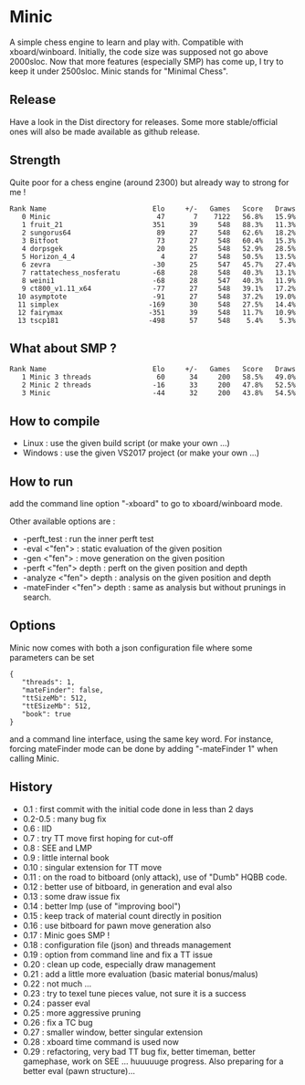 # Minic
A simple chess engine to learn and play with.
Compatible with xboard/winboard.
Initially, the code size was supposed not go above 2000sloc.
Now that more features (especially SMP) has come up, I try to keep it under 2500sloc.
Minic stands for "Minimal Chess".

## Release

Have a look in the Dist directory for releases. Some more stable/official ones will also be made available as github release.

## Strength
Quite poor for a chess engine (around 2300) but already way to strong for me !

```
Rank Name                          Elo     +/-   Games   Score   Draws
   0 Minic                          47       7    7122   56.8%   15.9%
   1 fruit_21                      351      39     548   88.3%   11.3%
   2 sungorus64                     89      27     548   62.6%   18.2%
   3 Bitfoot                        73      27     548   60.4%   15.3%
   4 dorpsgek                       20      25     548   52.9%   28.5%
   5 Horizon_4_4                     4      27     548   50.5%   13.5%
   6 zevra                         -30      25     547   45.7%   27.4%
   7 rattatechess_nosferatu        -68      28     548   40.3%   13.1%
   8 weini1                        -68      28     547   40.3%   11.9%
   9 ct800_v1.11_x64               -77      27     548   39.1%   17.2%
  10 asymptote                     -91      27     548   37.2%   19.0%
  11 simplex                      -169      30     548   27.5%   14.4%
  12 fairymax                     -351      39     548   11.7%   10.9%
  13 tscp181                      -498      57     548    5.4%    5.3%
```

## What about SMP ?  
```
Rank Name                          Elo     +/-   Games   Score   Draws
   1 Minic 3 threads                60      34     200   58.5%   49.0%
   2 Minic 2 threads               -16      33     200   47.8%   52.5%
   3 Minic                         -44      32     200   43.8%   54.5%
```

## How to compile
* Linux : use the given build script (or make your own ...)
* Windows : use the given VS2017 project (or make your own ...)

## How to run
add the command line option "-xboard" to go to xboard/winboard mode.

Other available options are :
* -perft_test : run the inner perft test
* -eval <"fen"> : static evaluation of the given position
* -gen <"fen"> : move generation on the given position
* -perft <"fen"> depth : perft on the given position and depth
* -analyze <"fen"> depth : analysis on the given position and depth
* -mateFinder <"fen"> depth : same as analysis but without prunings in search.

## Options

Minic now comes with both a json configuration file where some parameters can be set
```
{
   "threads": 1,
   "mateFinder": false,
   "ttSizeMb": 512,
   "ttESizeMb": 512,
   "book": true
}
```
and a command line interface, using the same key word. For instance, forcing mateFinder mode can be done by adding "-mateFinder 1" when calling Minic.

## History

* 0.1 : first commit with the initial code done in less than 2 days
* 0.2-0.5 : many bug fix
* 0.6 : IID
* 0.7 : try TT move first hoping for cut-off
* 0.8 : SEE and LMP
* 0.9 : little internal book
* 0.10 : singular extension for TT move
* 0.11 : on the road to bitboard (only attack), use of "Dumb" HQBB code.
* 0.12 : better use of bitboard, in generation and eval also
* 0.13 : some draw issue fix
* 0.14 : better lmp (use of "improving bool")
* 0.15 : keep track of material count directly in position
* 0.16 : use bitboard for pawn move generation also
* 0.17 : Minic goes SMP ! 
* 0.18 : configuration file (json) and threads management
* 0.19 : option from command line and fix a TT issue  
* 0.20 : clean up code, especially draw management  
* 0.21 : add a little more evaluation (basic material bonus/malus)
* 0.22 : not much ...
* 0.23 : try to texel tune pieces value, not sure it is a success 
* 0.24 : passer eval
* 0.25 : more aggressive pruning
* 0.26 : fix a TC bug
* 0.27 : smaller window, better singular extension
* 0.28 : xboard time command is used now
* 0.29 : refactoring, very bad TT bug fix, better timeman, better gamephase, work on SEE ... huuuuuge progress. Also preparing for a better eval (pawn structure)...
 

